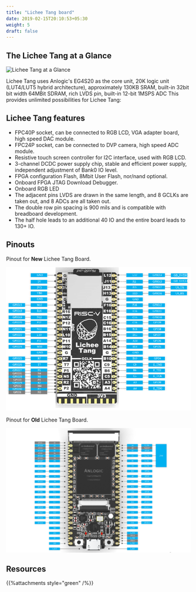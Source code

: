 ```yaml
---
title: "Lichee Tang board"
date: 2019-02-15T20:10:53+05:30
weight: 5
draft: false
---
```


## The Lichee Tang at a Glance

![Lichee Tang at a Glance](/hardware-overview/lichee-tang/images/E203_function.png "Lichee Tang at a Glance")

Lichee Tang uses Anlogic's EG4S20 as the core unit, 20K logic unit (LUT4/LUT5 hybrid architecture), approximately 130KB SRAM, built-in 32bit bit width 64MBit SDRAM, rich LVDS pin, built-in 12-bit 1MSPS ADC This provides unlimited possibilities for Lichee Tang:

## Lichee Tang features

+ FPC40P socket, can be connected to RGB LCD, VGA adapter board, high speed DAC module.
+ FPC24P socket, can be connected to DVP camera, high speed ADC module.
+ Resistive touch screen controller for I2C interface, used with RGB LCD.
+ 3-channel DCDC power supply chip, stable and efficient power supply, independent adjustment of Bank0 IO level.
+ FPGA configuration Flash, 8Mbit User Flash, nor/nand optional.
+ Onboard FPGA JTAG Download Debugger.
+ Onboard RGB LED
+ The adjacent pins LVDS are drawn in the same length, and 8 GCLKs are taken out, and 8 ADCs are all taken out.
+ The double row pin spacing is 900 mils and is compatible with breadboard development.
+ The half hole leads to an additional 40 IO and the entire board leads to 130+ IO.

## Pinouts

Pinout for **New** Lichee Tang Board.

![Lichee Tang at a Glance](/hardware-overview/lichee-tang/images/newtang_pinout.png?width=45pc "Lichee Tang at a Glance")

Pinout for **Old** Lichee Tang Board.

![Lichee Tang at a Glance](/hardware-overview/lichee-tang/images/E203_pin.png "Lichee Tang at a Glance")

## Resources

{{%attachments style="green" /%}}